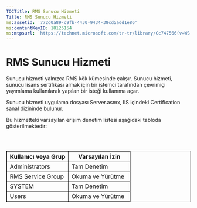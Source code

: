 ```yaml
---
TOCTitle: RMS Sunucu Hizmeti
Title: RMS Sunucu Hizmeti
ms:assetid: '772d0a89-c9fb-4430-9434-38cd5add1e86'
ms:contentKeyID: 18125154
ms:mtpsurl: 'https://technet.microsoft.com/tr-tr/library/Cc747566(v=WS.10)'
---
```


RMS Sunucu Hizmeti
==================

Sunucu hizmeti yalnızca RMS kök kümesinde çalışır. Sunucu hizmeti, sunucu lisans sertifikası almak için bir istemci tarafından çevrimiçi yayımlama kullanılarak yapılan bir isteği kullanıma açar.

Sunucu hizmeti uygulama dosyası Server.asmx, IIS içindeki Certification sanal dizininde bulunur.

Bu hizmetteki varsayılan erişim denetim listesi aşağıdaki tabloda gösterilmektedir:

###  

 
<table style="border:1px solid black;">
<colgroup>
<col width="50%" />
<col width="50%" />
</colgroup>
<thead>
<tr class="header">
<th style="border:1px solid black;" >Kullanıcı veya Grup</th>
<th style="border:1px solid black;" >Varsayılan İzin</th>
</tr>
</thead>
<tbody>
<tr class="odd">
<td style="border:1px solid black;">Administrators</td>
<td style="border:1px solid black;">Tam Denetim</td>
</tr>
<tr class="even">
<td style="border:1px solid black;">RMS Service Group</td>
<td style="border:1px solid black;">Okuma ve Yürütme</td>
</tr>
<tr class="odd">
<td style="border:1px solid black;">SYSTEM</td>
<td style="border:1px solid black;">Tam Denetim</td>
</tr>
<tr class="even">
<td style="border:1px solid black;">Users</td>
<td style="border:1px solid black;">Okuma ve Yürütme</td>
</tr>
</tbody>
</table>
